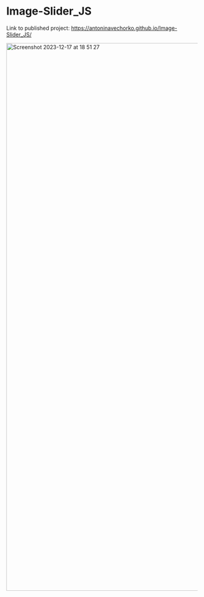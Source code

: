 # Image-Slider_JS

Link to published project: https://antoninavechorko.github.io/Image-Slider_JS/

<img width="1440" alt="Screenshot 2023-12-17 at 18 51 27" src="https://github.com/antoninavechorko/Image-Slider_JS/assets/91696706/1fc69634-6504-4e67-841a-b6233c8b12f8">

